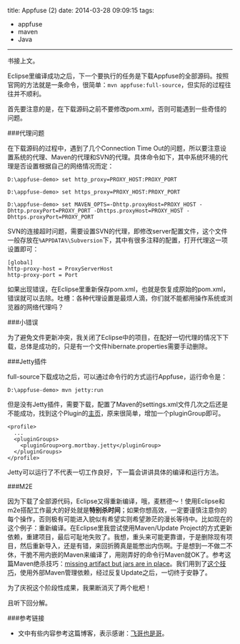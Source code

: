 title: Appfuse (2)
date: 2014-03-28 09:09:15
tags:
 - appfuse
 - maven
 - Java
---

书接上文。

Eclipse里编译成功之后，下一个要执行的任务是下载Appfuse的全部源码。按照官网的方法就是一条命令，很简单：`mvn appfuse:full-source`，但实际的过程往往并不顺利。

首先要注意的是，在下载源码之前不要修改pom.xml，否则可能遇到一些奇怪的问题。

<!-- more -->

###代理问题

在下载源码的过程中，遇到了几个Connection Time Out的问题，所以要注意设置系统的代理、Maven的代理和SVN的代理。具体命令如下，其中系统环境的代理是否设置根据自己的网络情况而定：

```
D:\appfuse-demo> set http_proxy=PROXY_HOST:PROXY_PORT

D:\appfuse-demo> set https_proxy=PROXY_HOST:PROXY_PORT

D:\appfuse-demo> set MAVEN_OPTS=-Dhttp.proxyHost=PROXY_HOST -Dhttp.proxyPort=PROXY_PORT -Dhttps.proxyHost=PROXY_HOST -Dhttps.proxyPort=PROXY_PORT
```

SVN的连接超时问题，需要设置SVN的代理，即修改server配置文件，这个文件一般存放在`%APPDATA%\Subversion`下，其中有很多注释的配置，打开代理这一项设置即可：

```
[global]
http-proxy-host = ProxyServerHost
http-proxy-port = Port
```

如果出现错误，在Eclipse里重新保存pom.xml，也就是恢复成原始的pom.xml，错误就可以去除。吐槽：各种代理设置是最烦人滴，你们就不能都用操作系统或浏览器的网络代理吗？

###小错误

为了避免文件更新冲突，我关闭了Eclipse中的项目，在配好一切代理的情况下下载，总体是成功的，只是有一个文件hibernate.properties需要手动删除。


###Jetty插件

full-source下载成功之后，可以通过命令行的方式运行Appfuse，运行命令是：

```
D:\appfuse-demo> mvn jetty:run
```

但是没有Jetty插件，需要下载，配置了Maven的settings.xml文件几次之后还是不能成功，找到这个Plugin的[主页](https://docs.codehaus.org/display/JETTY/Maven+Jetty+Plugin)，原来很简单，增加一个pluginGroup即可。

```
<profile>
  ...
  <pluginGroups>
    <pluginGroup>org.mortbay.jetty</pluginGroup>
  </pluginGroups>
</profile>
```

Jetty可以运行了不代表一切工作良好，下一篇会讲讲具体的编译和运行方法。

###M2E

因为下载了全部源代码，Eclipse又得重新编译，哦，麦糕德～！使用Eclipse和m2e搭配工作最大的好处就是**特别杀时间**；如果你想高效，一定要谨慎注意你的每个操作，否则极有可能进入貌似有希望实则希望渺茫的漫长等待中。比如现在的这个例子：重新编译。在Eclipse里我尝试使用Maven/Update Project的方式更新依赖，重建项目，最后可耻地失败了。我想，重头来可能更靠谱，于是删除现有项目，然后重新导入，还是有错，来回折腾真是能憋出内伤啊。于是想到一不做二不休，干脆不用内嵌的Maven来编译了，用刚弄好的命令行Maven就OK了。参考这篇Maven绝杀技巧：[missing artifact but jars are in place](http://stackoverflow.com/questions/6111408/maven2-missing-artifact-but-jars-are-in-place)。我们用到了[这个技巧](http://books.sonatype.com/m2eclipse-book/reference/preferences.html#fig-preferences-maven-installations)，使用外部Maven管理依赖，经过反复Update之后，一切终于安静了。

为了庆祝这个阶段性成果，我果断消灭了两个枇杷！

且听下回分解。

###参考链接

 - 文中有些内容参考这篇博客，表示感谢：[飞哥也是哥](http://hi.baidu.com/imlidapeng/item/6ff00536ea0107ffa884288a)。
